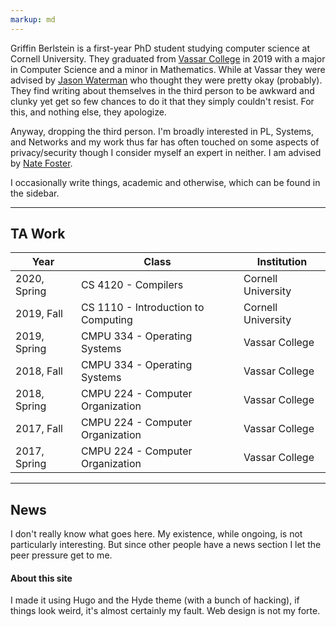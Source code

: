 ```yaml
---
markup: md
---
```


Griffin Berlstein is a first-year PhD student studying computer science at
Cornell University. They graduated from [Vassar College](https://www.vassar.edu/)
in 2019 with a major in Computer Science and a minor in Mathematics. While at
Vassar they were advised by 
[Jason Waterman](https://www.vassar.edu/faculty/jawaterman/) 
who thought they were pretty okay (probably). They find writing
about themselves in the third person to be awkward and clunky yet get so few
chances to do it that they simply couldn't resist. For this, and nothing else,
they apologize.

Anyway, dropping the third person. I'm broadly interested in PL, Systems, and
Networks and my work thus far has often touched on some aspects of
privacy/security though I consider myself an expert in neither. I am advised by
[Nate Foster](https://www.cs.cornell.edu/~jnfoster/). 

I occasionally write things, academic and otherwise, which can be found in the
sidebar.

---

## TA Work

| Year           | Class                            |  Institution    |
-----------------|----------------------------------|-----------------|
| 2020, Spring   | CS 4120 - Compilers              | Cornell University | 
| 2019, Fall     | CS 1110 - Introduction to Computing | Cornell University|
| 2019, Spring   | CMPU 334 - Operating Systems     | Vassar College  |
| 2018, Fall     | CMPU 334 - Operating Systems     | Vassar College  |
| 2018, Spring   | CMPU 224 - Computer Organization | Vassar College  |
| 2017, Fall     | CMPU 224 - Computer Organization | Vassar College  |
| 2017, Spring   | CMPU 224 - Computer Organization | Vassar College  |

---

## News

I don't really know what goes here. My existence, while ongoing, is not
particularly interesting. But since other people have a news section I let the
peer pressure get to me.


#### About this site

I made it using Hugo and the Hyde theme (with a bunch of hacking), if things
look weird, it's almost certainly my fault. Web design is not my forte.